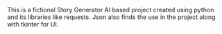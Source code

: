 This is a fictional Story Generator AI based project created using python and its libraries like requests. Json also finds the use in the project along with tkinter for UI.
